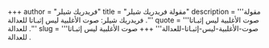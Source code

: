 +++
author = "فريدريك شيلر"
title = "مقولة فريدريك شيلر"
description = '''مقولة فريدريك شيلر: صوت الأغلبية ليس إثبـاتا للعدالة .'''
quote = '''صوت الأغلبية ليس إثبـاتا للعدالة .'''
slug = '''صوت-الأغلبية-ليس-إثبـاتا-للعدالة'''
+++
صوت الأغلبية ليس إثبـاتا للعدالة .
